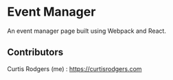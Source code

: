 # Event Manager
An event manager page built using Webpack and React.

## Contributors

Curtis Rodgers (me) : https://curtisrodgers.com

